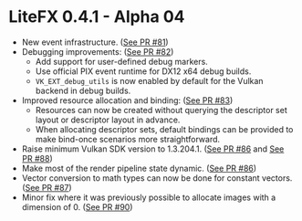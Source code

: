 # LiteFX 0.4.1 - Alpha 04

- New event infrastructure. ([See PR #81](https://github.com/crud89/LiteFX/pull/81))
- Debugging improvements: ([See PR #82](https://github.com/crud89/LiteFX/pull/82))
  - Add support for user-defined debug markers. 
  - Use official PIX event runtime for DX12 x64 debug builds.
  - `VK_EXT_debug_utils` is now enabled by default for the Vulkan backend in debug builds.
- Improved resource allocation and binding: ([See PR #83](https://github.com/crud89/LiteFX/pull/83))
  - Resources can now be created without querying the descriptor set layout or descriptor layout in advance.
  - When allocating descriptor sets, default bindings can be provided to make bind-once scenarios more straightforward.
- Raise minimum Vulkan SDK version to 1.3.204.1. ([See PR #86](https://github.com/crud89/LiteFX/pull/86) and [See PR #88](https://github.com/crud89/LiteFX/pull/88))
- Make most of the render pipeline state dynamic. ([See PR #86](https://github.com/crud89/LiteFX/pull/86))
- Vector conversion to math types can now be done for constant vectors. ([See PR #87](https://github.com/crud89/LiteFX/pull/87))
- Minor fix where it was previously possible to allocate images with a dimension of 0. ([See PR #90](https://github.com/crud89/LiteFX/pull/90))